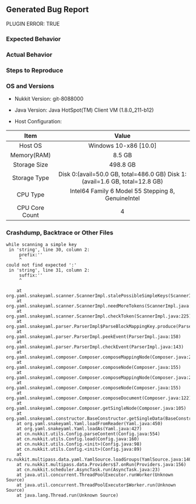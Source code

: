 <!--- Please do not ask questions or create discussion in the bug tracker. Use https://nukkitx.com -->
<!--- ONLY POST ISSUES WITH A CLEAN SERVER ON THE LATEST VERSION -->
## Generated Bug Report

<!--- DO NOT OPEN A ISSUE IF THIS IS A PLUGIN ERROR -->
PLUGIN ERROR: TRUE

### Expected Behavior
<!--- What would you expect to happen -->


### Actual Behavior
<!--- What actually happened -->


### Steps to Reproduce
<!--- Reliable steps which someone can use to reproduce the issue. Please do not create issues for non reproducible bug! -->


### OS and Versions

* Nukkit Version: git-8088000 
* Java Version: Java HotSpot(TM) Client VM (1.8.0_211-b12)

* Host Configuration: 

| Item | Value |
|:----:|:-----:|
| Host OS | Windows 10-x86 [10.0] |  
| Memory(RAM) | 8.5 GB | 
| Storage Size | 498.8 GB | 
| Storage Type | Disk 0:(avail=50.0 GB, total=486.0 GB) Disk 1:(avail=1.6 GB, total=12.8 GB)  | 
| CPU Type | Intel64 Family 6 Model 55 Stepping 8, GenuineIntel | 
| CPU Core Count | 4 | 

### Crashdump, Backtrace or Other Files

```
while scanning a simple key
 in 'string', line 30, column 2:
     prefix:''
     ^
could not find expected ':'
 in 'string', line 31, column 2:
     suffix:''
     ^

	at org.yaml.snakeyaml.scanner.ScannerImpl.stalePossibleSimpleKeys(ScannerImpl.java:465)
	at org.yaml.snakeyaml.scanner.ScannerImpl.needMoreTokens(ScannerImpl.java:280)
	at org.yaml.snakeyaml.scanner.ScannerImpl.checkToken(ScannerImpl.java:225)
	at org.yaml.snakeyaml.parser.ParserImpl$ParseBlockMappingKey.produce(ParserImpl.java:558)
	at org.yaml.snakeyaml.parser.ParserImpl.peekEvent(ParserImpl.java:158)
	at org.yaml.snakeyaml.parser.ParserImpl.checkEvent(ParserImpl.java:143)
	at org.yaml.snakeyaml.composer.Composer.composeMappingNode(Composer.java:224)
	at org.yaml.snakeyaml.composer.Composer.composeNode(Composer.java:155)
	at org.yaml.snakeyaml.composer.Composer.composeMappingNode(Composer.java:229)
	at org.yaml.snakeyaml.composer.Composer.composeNode(Composer.java:155)
	at org.yaml.snakeyaml.composer.Composer.composeDocument(Composer.java:122)
	at org.yaml.snakeyaml.composer.Composer.getSingleNode(Composer.java:105)
	at org.yaml.snakeyaml.constructor.BaseConstructor.getSingleData(BaseConstructor.java:120)
	at org.yaml.snakeyaml.Yaml.loadFromReader(Yaml.java:450)
	at org.yaml.snakeyaml.Yaml.loadAs(Yaml.java:427)
	at cn.nukkit.utils.Config.parseContent(Config.java:554)
	at cn.nukkit.utils.Config.load(Config.java:160)
	at cn.nukkit.utils.Config.<init>(Config.java:98)
	at cn.nukkit.utils.Config.<init>(Config.java:89)
	at ru.nukkit.multipass.data.yaml.YamlSource.loadGroups(YamlSource.java:140)
	at ru.nukkit.multipass.data.Providers$7.onRun(Providers.java:156)
	at cn.nukkit.scheduler.AsyncTask.run(AsyncTask.java:23)
	at java.util.concurrent.ThreadPoolExecutor.runWorker(Unknown Source)
	at java.util.concurrent.ThreadPoolExecutor$Worker.run(Unknown Source)
	at java.lang.Thread.run(Unknown Source)

```